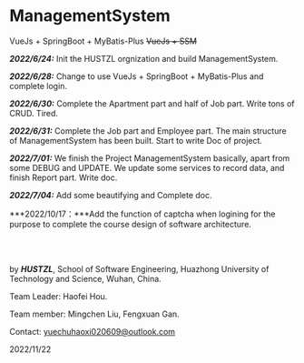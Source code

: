 # ManagementSystem
 VueJs + SpringBoot + MyBatis-Plus     ~~VueJs + SSM~~



***2022/6/24:*** Init the HUSTZL orgnization and build ManagementSystem.



***2022/6/28:*** Change to use VueJs + SpringBoot + MyBatis-Plus and complete login.



***2022/6/30:*** Complete the Apartment part and half of Job part. Write tons of CRUD. Tired.



***2022/6/31:*** Complete the Job part and Employee part. The main structure of ManagementSystem has been built. Start to write Doc of project.



***2022/7/01:*** We finish the Project ManagementSystem basically, apart from some DEBUG and UPDATE. We update some services to record data, and finish Report part. Write doc.



***2022/7/04:*** Add some beautifying and Complete doc.



***2022/10/17：***Add the function of captcha when logining for the purpose to complete the course design of software architecture.

 <br/> <br/>

by ***HUSTZL***, School of Software Engineering, Huazhong University of Technology and Science, Wuhan, China.

Team Leader: Haofei Hou.

Team member: Mingchen Liu, Fengxuan Gan.

Contact: yuechuhaoxi020609@outlook.com

2022/11/22

